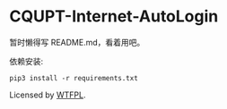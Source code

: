 # CQUPT-Internet-AutoLogin

暂时懒得写 README.md，看着用吧。

依赖安装:  
```shell
pip3 install -r requirements.txt
```

Licensed by [WTFPL](/LICENSE).

